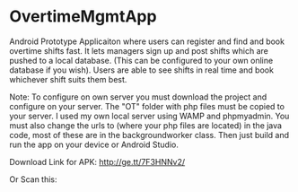 # OvertimeMgmtApp

Android Prototype Applicaiton where users can register and find and book overtime shifts fast. 
It lets managers sign up and post shifts which are pushed to a local database. (This can be configured to your own online database if you wish).
Users are able to see shifts in real time and book whichever shift suits them best.

Note:
To configure on own server you must download the project and configure on your server. 
The "OT" folder with php files must be copied to your server. I used my own local server using WAMP and phpmyadmin. 
You must also change the urls to (where your php files are located) in the java code, most of these are in the backgroundworker class. 
Then just build and run the app on your device or Android Studio. 


Download Link for APK:
http://ge.tt/7F3HNNv2/

Or Scan this:
 




